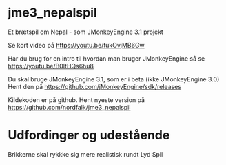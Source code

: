 # jme3_nepalspil
Et brætspil om Nepal - som JMonkeyEngine 3.1 projekt

Se kort video på https://youtu.be/tukOvjMB6Gw

Har du brug for en intro til hvordan man bruger JMonkeyEngine så se https://youtu.be/B0ltHQs6hu8

Du skal bruge JMonkeyEngine 3.1, som er i beta  (ikke JMonkeyEngine 3.0)
Hent den på https://github.com/jMonkeyEngine/sdk/releases

Kildekoden er på github.
Hent nyeste version på https://github.com/nordfalk/jme3_nepalspil


# Udfordinger og udestående

Brikkerne skal rykkke sig mere realistisk rundt
Lyd
Spil
